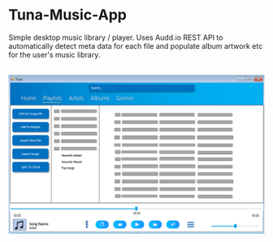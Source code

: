 # Tuna-Music-App
Simple desktop music library / player. Uses Audd.io REST API to automatically detect meta data for each file and populate album artwork etc for the user's music library.

<br>
<img src="https://github.com/anthem89/Tuna-Music-App/blob/main/GitHubScreenshot.PNG" width="700">
